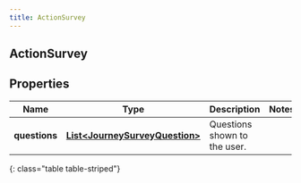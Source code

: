 ```yaml
---
title: ActionSurvey
---
```

## ActionSurvey


## Properties

| Name | Type | Description | Notes |
| ------------ | ------------- | ------------- | ------------- |
| **questions** | [**List&lt;JourneySurveyQuestion&gt;**](JourneySurveyQuestion.html) | Questions shown to the user. |  |
{: class="table table-striped"}




